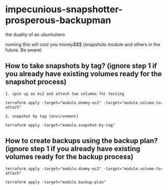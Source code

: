 # impecunious-snapshotter-prosperous-backupman
the duality of an ubuntuhero

running this will cost you money$$$ (snapshots module and others in the future. Be aware)

## How to take snapshots by tag? (ignore step 1 if you already have existing volumes ready for the snapshot process)
```
1. spin up an ec2 and attach two volumes for testing 

terraform apply -target="module.dummy-ec2" -target="module.volume-to-attach" 

2. snapshot by tag (environment)

terraform apply -target="module.snapshot-by-tag"
```

## How to create backups using the backup plan? (ignore step 1 if you already have existing volumes ready for the backup process)

```
terraform apply -target="module.dummy-ec2" -target="module.volume-to-attach" 

terraform apply -target="module.backup-plan"
```